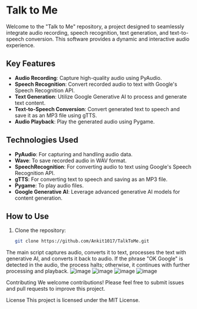# Talk to Me

Welcome to the "Talk to Me" repository, a project designed to seamlessly integrate audio recording, speech recognition, text generation, and text-to-speech conversion. This software provides a dynamic and interactive audio experience.

## Key Features

- **Audio Recording**: Capture high-quality audio using PyAudio.
- **Speech Recognition**: Convert recorded audio to text with Google's Speech Recognition API.
- **Text Generation**: Utilize Google Generative AI to process and generate text content.
- **Text-to-Speech Conversion**: Convert generated text to speech and save it as an MP3 file using gTTS.
- **Audio Playback**: Play the generated audio using Pygame.

## Technologies Used

- **PyAudio**: For capturing and handling audio data.
- **Wave**: To save recorded audio in WAV format.
- **SpeechRecognition**: For converting audio to text using Google's Speech Recognition API.
- **gTTS**: For converting text to speech and saving as an MP3 file.
- **Pygame**: To play audio files.
- **Google Generative AI**: Leverage advanced generative AI models for content generation.

## How to Use

1. Clone the repository:
   ```sh
   git clone https://github.com/Ankit1017/TalkToMe.git

The main script captures audio, converts it to text, processes the text with generative AI, and converts it back to audio. If the phrase "OK Google" is detected in the audio, the process halts; otherwise, it continues with further processing and playback.
![image](https://github.com/user-attachments/assets/edb4a3da-b5c0-4075-b477-7d354f080c6d)
![image](https://github.com/user-attachments/assets/390857fe-43a3-4802-9a05-c1e044de2a78)
![image](https://github.com/user-attachments/assets/2f583051-9f59-4108-8f7e-b622679fbc9b)
![image](https://github.com/user-attachments/assets/78fcb4c1-1ac8-4d07-80bc-123853577885)


Contributing
We welcome contributions! Please feel free to submit issues and pull requests to improve this project.

License
This project is licensed under the MIT License.
